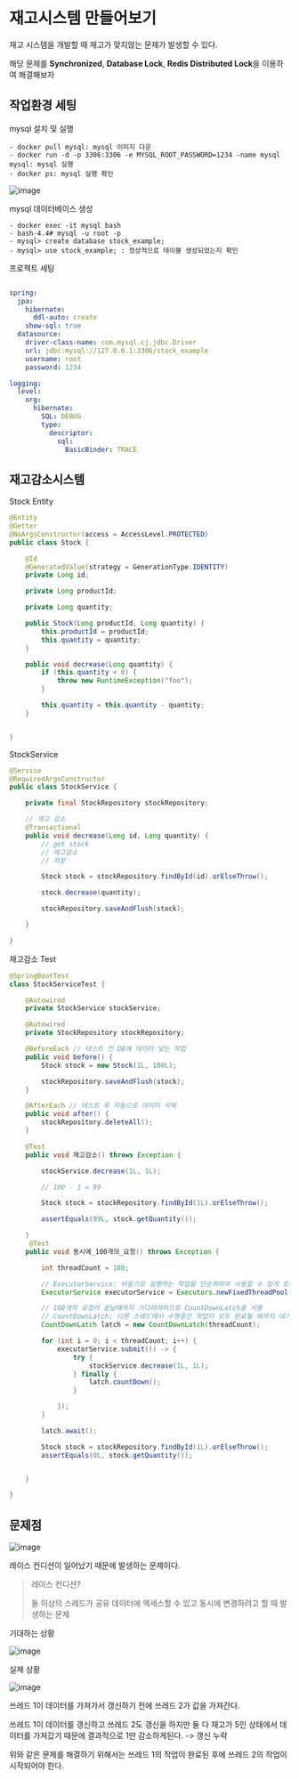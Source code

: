 # 재고시스템 만들어보기

재고 시스템을 개발할 때 재고가 맞지않는 문제가 발생할 수 있다.

해당 문제를 **Synchronized**, **Database Lock**, **Redis Distributed Lock**을 이용하여 해결해보자


## 작업환경 세팅

mysql 설치 및 실행

```text
- docker pull mysql: mysql 이미지 다운
- docker run -d -p 3306:3306 -e MYSQL_ROOT_PASSWORD=1234 -name mysql mysql: mysql 실행
- docker ps: mysql 실행 확인

```

![image](https://user-images.githubusercontent.com/83503188/186373439-f773288a-21d2-4e84-8e69-d3a19514df3e.png)

mysql 데이터베이스 생성

```text
- docker exec -it mysql bash
- bash-4.4# mysql -u root -p
- mysql> create database stock_example;
- mysql> use stock_example; : 정상적으로 테이블 생성되었는지 확인
```

프로젝트 세팅

```yaml

spring:
  jpa:
    hibernate:
      ddl-auto: create
    show-sql: true
  datasource:
    driver-class-name: com.mysql.cj.jdbc.Driver
    url: jdbc:mysql://127.0.0.1:3306/stock_example
    username: root
    password: 1234

logging:
  level:
    org:
      hibernate:
        SQL: DEBUG
        type:
          descriptor:
            sql:
              BasicBinder: TRACE

```


## 재고감소시스템

Stock Entity

```java
@Entity
@Getter
@NoArgsConstructor(access = AccessLevel.PROTECTED)
public class Stock {

    @Id
    @GeneratedValue(strategy = GenerationType.IDENTITY)
    private Long id;

    private Long productId;

    private Long quantity;

    public Stock(Long productId, Long quantity) {
        this.productId = productId;
        this.quantity = quantity;
    }

    public void decrease(Long quantity) {
        if (this.quantity < 0) {
            throw new RuntimeException("foo");
        }

        this.quantity = this.quantity - quantity;
    }


}
```

StockService

```java
@Service
@RequiredArgsConstructor
public class StockService {

    private final StockRepository stockRepository;

    // 재고 감소
    @Transactional
    public void decrease(Long id, Long quantity) {
        // get stock
        // 재고감소
        // 저장

        Stock stock = stockRepository.findById(id).orElseThrow();

        stock.decrease(quantity);

        stockRepository.saveAndFlush(stock);

    }

}
```

재고감소 Test

```java
@SpringBootTest
class StockServiceTest {

    @Autowired
    private StockService stockService;

    @Autowired
    private StockRepository stockRepository;

    @BeforeEach // 테스트 전 DB에 데이터 넣는 작업
    public void before() {
        Stock stock = new Stock(1L, 100L);

        stockRepository.saveAndFlush(stock);
    }

    @AfterEach // 테스트 후 자동으로 데이터 삭제
    public void after() {
        stockRepository.deleteAll();
    }

    @Test
    public void 재고감소() throws Exception {

        stockService.decrease(1L, 1L);

        // 100 - 1 = 99

        Stock stock = stockRepository.findById(1L).orElseThrow();

        assertEquals(99L, stock.getQuantity());

    }
     @Test
    public void 동시에_100개의_요청() throws Exception {

        int threadCount = 100;

        // ExecutorService: 비동기로 실행하는 작업을 단순하하여 사용할 수 있게 도와주는 자바의 API
        ExecutorService executorService = Executors.newFixedThreadPool(32);

        // 100개의 요청이 끝날때까지 기다려야하므로 CountDownLatch를 사용
        // CountDownLatch: 다른 스레드에서 수행중인 작업이 모두 완료될 때까지 대기할 수 있도록 도와주는 클래스
        CountDownLatch latch = new CountDownLatch(threadCount);

        for (int i = 0; i < threadCount; i++) {
            executorService.submit(() -> {
                try {
                    stockService.decrease(1L, 1L);
                } finally {
                    latch.countDown();
                }

            });
        }

        latch.await();

        Stock stock = stockRepository.findById(1L).orElseThrow();
        assertEquals(0L, stock.getQuantity());


    }

}
```

## 문제점



![image](https://user-images.githubusercontent.com/83503188/186382279-27574127-6e42-4bb8-9176-b5fb4e99ffda.png)


레이스 컨디션이 일어났기 때문에 발생하는 문제이다.

> 레이스 컨디션?
> 
> 둘 이상의 스레드가 공유 데이터에 엑세스할 수 있고 동시에 변경하려고 할 때 발생하는 문제


기대하는 상황

![image](https://user-images.githubusercontent.com/83503188/186382735-172bd7dc-c9a5-4f02-885b-ab640a64b915.png)

실제 상황

![image](https://user-images.githubusercontent.com/83503188/186382883-784640aa-f22b-440b-8933-07d56e4f6f3f.png)

쓰레드 1이 데이터를 가져가서 갱신하기 전에 쓰레드 2가 값을 가져간다.

쓰레드 1이 데이터를 갱신하고 쓰레드 2도 갱신을 하지만 둘 다 재고가 5인 상태에서 데이터를 가져갔기 때문에 결과적으로 1만 감소하게된다. -> 갱신 누락

위와 같은 문제를 해결하기 위해서는 쓰레드 1의 작업이 완료된 후에 쓰레드 2의 작업이 시작되어야 한다.


